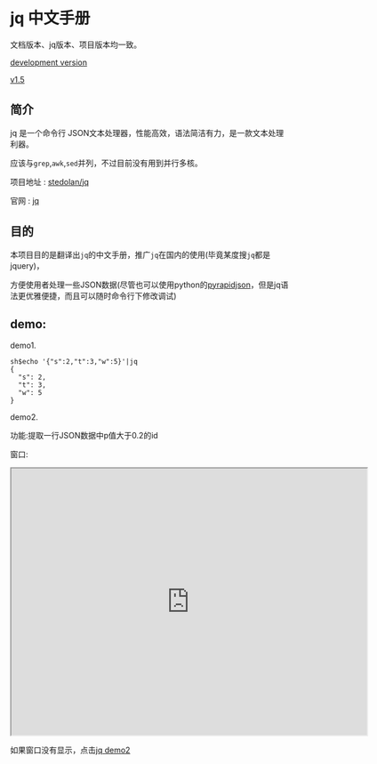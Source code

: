 # jq 中文手册


文档版本、jq版本、项目版本均一致。

[development version](../master/manual.zh_CN.md)

[v1.5](../v1.5/manual.zh_CN.md)


## 简介
jq 是一个命令行 JSON文本处理器，性能高效，语法简洁有力，是一款文本处理利器。

应该与`grep`,`awk`,`sed`并列，不过目前没有用到并行多核。

项目地址 : [stedolan/jq](https://github.com/stedolan/jq)

官网 : [jq](https://stedolan.github.io/jq/)

## 目的
本项目目的是翻译出`jq`的中文手册，推广`jq`在国内的使用(毕竟某度搜`jq`都是jquery)，

方便使用者处理一些JSON数据(尽管也可以使用python的[pyrapidjson](https://github.com/hhatto/pyrapidjson)，但是jq语法更优雅便捷，而且可以随时命令行下修改调试)


## demo:
demo1. 

```jq
sh$echo '{"s":2,"t":3,"w":5}'|jq 
{
  "s": 2,
  "t": 3,
  "w": 5
}
```

demo2.

功能:提取一行JSON数据中p值大于0.2的id

窗口:
<div>
<iframe src="http://showterm.io/66cd2262111dbe29437ac" width="640" height="480">
</iframe>
</div>

如果窗口没有显示，点击[jq demo2](http://showterm.io/66cd2262111dbe29437ac)
